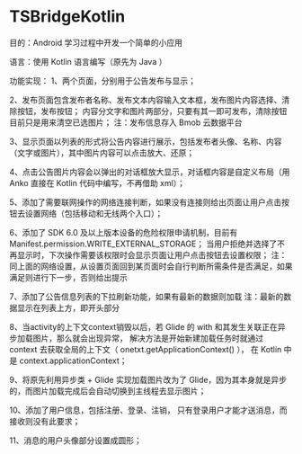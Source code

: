 # TSBridgeKotlin

目的：Android 学习过程中开发一个简单的小应用

语言：使用 Kotlin 语言编写（原先为 Java ）

功能实现：
1、两个页面，分别用于公告发布与显示；

2、发布页面包含发布者名称、发布文本内容输入文本框，发布图片内容选择、清除按钮，发布按钮；
内容分文字和图片两部分，只要有其一即可发布，清除按钮目前只是用来清空已选图片；
注：发布信息存入 Bmob 云数据平台

3、显示页面以列表的形式将公告内容进行展示，包括发布者头像、名称、内容（文字或图片），其中图片内容可以点击放大、还原；

4、点击公告图片内容会以弹出的对话框放大显示，对话框内容是自定义布局（用 Anko 直接在 Kotlin 代码中编写，不再借助 xml）；

5、添加了需要联网操作的网络连接判断，如果没有连接则给出页面让用户点击按钮去设置网络（包括移动和无线两个入口）；

6、添加了 SDK 6.0 及以上版本设备的危险权限申请机制，目前有 Manifest.permission.WRITE_EXTERNAL_STORAGE；
当用户拒绝并选择了不再显示时，下次操作需要该权限时会显示页面让用户点击按钮去设置权限；
注：同上面的网络设置，从设置页面回到某页面时会自行判断所需条件是否满足，如果满足则进行下一步，否则给出提示

7、添加了公告信息列表的下拉刷新功能，如果有最新的数据则加载
注：最新的数据显示在列表上方，即开头部分

8、当activity的上下文context销毁以后，若 Glide 的 with 和其发生关联正在异步加载图片，那么就会出现异常，
解决方法是开始新建加载任务时就通过 context 去获取全局的上下文（ onetxt.getApplicationContext() ），
在 Kotlin 中是 context.applicationContext；

9、将原先利用异步类 + Glide 实现加载图片改为了 Glide，因为其本身就是异步的，而图片加载完成后会自动切换到主线程去显示图片；

10、添加了用户信息，包括注册、登录、注销，
只有登录用户才能才送消息，而接收则没有此要求；

11、消息的用户头像部分设置成圆形；